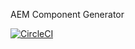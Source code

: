 AEM Component Generator

[![CircleCI](https://circleci.com/gh/adobe/aem-component-generator.svg?style=svg)](https://circleci.com/gh/adobe/aem-component-generator)
